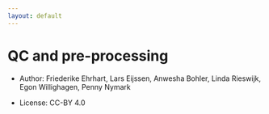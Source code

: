 ```yaml
---
layout: default
---
```


QC and pre-processing
=====================

* Author: Friederike Ehrhart, Lars Eijssen, Anwesha Bohler, Linda Rieswijk, Egon Willighagen, Penny Nymark

* License: CC-BY 4.0 
